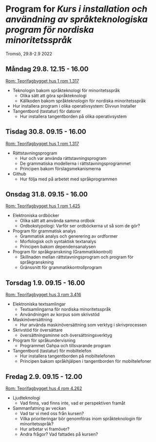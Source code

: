 # Program for _Kurs i installation och användning av språkteknologiska program för nordiska minoritetsspråk_

Tromsö, 29.8-2.9 2022

## Måndag 29.8. 12.15 - 16.00

[Rom: Teorifagbygget hus 1 rom 1.317](https://use.mazemap.com/#v=1&zlevel=3&center=18.971927,69.681322&zoom=18&campusid=5&sharepoitype=poi&sharepoi=176209)

- Teknologin bakom språkteknologi för minoritetsspråk
  - Olika sätt att göra språkteknologi
  - Källkoden bakom språkteknologin för nordiska minoritetsspråk
- Hur installera program i olika operativsystem: Divvun Installer
- Tangentbord (tastatur) för datorer
  - Hur installera tangentborden på olika operativsystem

## Tisdag 30.8. 09.15 - 16.00

[Rom: Teorifagbygget hus 1 rom 1.317](https://use.mazemap.com/#v=1&zlevel=3&center=18.971927,69.681322&zoom=18&campusid=5&sharepoitype=poi&sharepoi=176209)

- Rättstavningsprogram
  - Hur och var använda rättstavningsprogram
  - De grammatiska modellerna i rättstavningsprogrammet
  - Principen bakom förslagsmekanismerna
- Github
  - Hur följa med på arbetet med språkprogrammen

## Onsdag 31.8. 09.15 - 16.00

[Rom: Teorifagbygget hus 1 rom 1.425](https://use.mazemap.com/#v=1&zlevel=4&center=18.972168,69.681349&zoom=18&campusid=5&sharepoitype=poi&sharepoi=176214)

- Elektroniska ordböcker
  - Olika sätt att använda samma ordbok
  - Ordbokstypologi: Varför ser ordböckerna ut så som de gör?
- Program för grammatisk analys
  - Grammatisk analys och generering av ordformer
  - Morfologisk och syntaktisk textanalys
  - Principen bakom dependensanalysen
- Program för språkgranskning (Grammatikkontroll)
  - Skillnaden mellan rättstavningsprogram och program för språkgranskning
  - Gränssnitt för grammatikkontrollprogram

## Torsdag 1.9. 09.15 - 16.00

[Rom: Teorifagbygget hus 3 rom 3.416](https://use.mazemap.com/#v=1&zlevel=4&center=18.970928,69.681773&zoom=18&campusid=5&sharepoitype=poi&sharepoi=176644)

- Elektroniska textsamlingar
  - Textsamlingarna för nordiska minoritetsspråk
  - Användningen av korpus som skrivstöd
- Maskinöversättning
  - Hur använda maskinöversättning som verktyg i skrivprocessen
- Skrivstöd för översättare
  - översättningsminne och översättningsverktyg
- Program för språkundervisning
  - Programmet Oahpa och tillsvarande program
- Tangentbord (tastatur) för mobiltelefon
  - Hur installera tangentborden på mobiltelefonen
  - Principen bakom språkhjälpen i tangentborden för mobiltelefoner

## Fredag 2.9. 09.15 - 12.00

[Rom: Teorifagbygget hus 4 rom 4.262](https://use.mazemap.com/#v=1&zlevel=2&center=18.969613,69.681562&zoom=18&campusid=5&sharepoitype=poi&sharepoi=177083)

- Ljudteknologi
  - Vad finns, vad finns inte, vad er perspektiven framåt
- Sammanfatning av veckan
  - Vad tar vi med oss från kursen?
  - Vilka prioriteringar bör genomföras inom språkteknologin för minoritetsspråk?
  - Hur arbetar vi framöver?
  - Andra frågor? Vad fattades på kursen?
